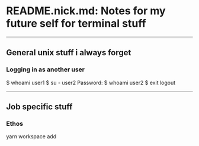 # README.nick.md: Notes for my future self for terminal stuff

----------------
## General unix stuff i always forget

### Logging in as another user

$ whoami
user1
$ su - user2
Password:
$ whoami
user2
$ exit
logout

----------------
## Job specific stuff

### Ethos

yarn workspace <workspace> add <package>
